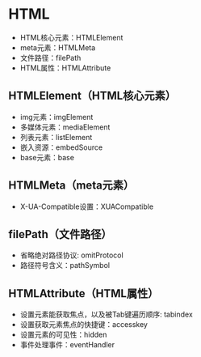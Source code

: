 # HTML
- HTML核心元素：HTMLElement
- meta元素：HTMLMeta
- 文件路径：filePath
- HTML属性：HTMLAttribute

## HTMLElement（HTML核心元素）
- img元素：imgElement
- 多媒体元素：mediaElement
- 列表元素：listElement
- 嵌入资源：embedSource
- base元素：base

## HTMLMeta（meta元素）
- X-UA-Compatible设置：XUACompatible


## filePath（文件路径）
- 省略绝对路径协议: omitProtocol
- 路径符号含义：pathSymbol

## HTMLAttribute（HTML属性）
- 设置元素能获取焦点，以及被Tab键遍历顺序: tabindex
- 设置获取元素焦点的快捷键：accesskey
- 设置元素的可见性：hidden
- 事件处理事件：eventHandler
